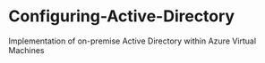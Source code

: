 # Configuring-Active-Directory
Implementation of on-premise Active Directory within Azure Virtual Machines
